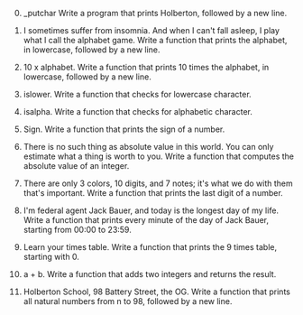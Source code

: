 0. _putchar Write a program that prints Holberton, followed by a new line.

1. I sometimes suffer from insomnia. And when I can't fall asleep, I play what I call the alphabet game. Write a function that prints the alphabet, in lowercase, followed by a new line.

2. 10 x alphabet. Write a function that prints 10 times the alphabet, in lowercase, followed by a new line.

3. islower. Write a function that checks for lowercase character.

4. isalpha. Write a function that checks for alphabetic character.

5. Sign. Write a function that prints the sign of a number.

6. There is no such thing as absolute value in this world. You can only estimate what a thing is worth to you. Write a function that computes the absolute value of an integer.

 7. There are only 3 colors, 10 digits, and 7 notes; it's what we do with them that's important. Write a function that prints the last digit of a number.

 8. I'm federal agent Jack Bauer, and today is the longest day of my life. Write a function that prints every minute of the day of Jack Bauer, starting from 00:00 to 23:59.

9. Learn your times table. Write a function that prints the 9 times table, starting with 0.

10. a + b. Write a function that adds two integers and returns the result.

11. Holberton School, 98 Battery Street, the OG. Write a function that prints all natural numbers from n to 98, followed by a new line.
